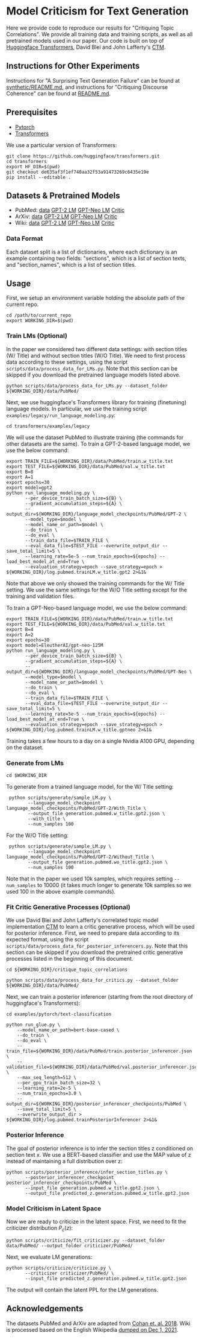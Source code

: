 # Model Criticism for Text Generation

Here we provide code to reproduce our results for "Critiquing Topic Correlations". We provide all training data and training scripts, as well as all pretrained models used in our paper. Our code is built on top of [Huggingface Transformers](https://github.com/huggingface/transformers/tree/de635af3f1ef740aa32f53a91473269c6435e19e), David Blei and John Lafferty's [CTM](http://www.cs.columbia.edu/~blei/ctm-c/).

## Instructions for Other Experiments

Instructions for "A Surprising Text Generation Failure" can be found at [synthetic/README.md](/synthetic/README.md), and instructions for "Critiquing Discourse Coherence" can be found at [README.md](/README.md).

## Prerequisites

* [Pytorch](https://pytorch.org/get-started/locally/)
* [Transformers](https://github.com/huggingface/transformers/tree/de635af3f1ef740aa32f53a9173269c6435e19e)

We use a particular version of Transformers:

```
git clone https://github.com/huggingface/transformers.git
cd transformers
export HF_DIR=$(pwd)
git checkout de635af3f1ef740aa32f53a91473269c6435e19e
pip install --editable .
```


## Datasets & Pretrained Models

* PubMed: [data](https://drive.google.com/file/d/1qIIJBc6JhxSipsdz7X9XgEPsBPrB5PDS/view?usp=sharing) [GPT-2 LM](https://drive.google.com/file/d/1MQleq0eBW3vxQU0fd_xTIAMPuSakL4vu/view?usp=sharing) [GPT-Neo LM](https://drive.google.com/file/d/13QbzOCnpjQuhoZ4ZSFMz87FmQ7CLPPCf/view?usp=sharing) [Critic](https://drive.google.com/file/d/1SMnYe7qfpSOdhACK3xikUhnZYyOrgJxk/view?usp=sharing)
* ArXiv: [data](https://drive.google.com/file/d/1Ujn84S-37r0I1z7Uhq-8aCvo5RIaSobs/view?usp=sharing) [GPT-2 LM](https://drive.google.com/file/d/17mNJoUwROEo0OWSF2llYXLsT4_1SnCrQ/view?usp=sharing) [GPT-Neo LM](https://drive.google.com/file/d/1bbofIpumvf_1StMf59pUR9-Lvln6qT1b/view?usp=sharing) [Critic](https://drive.google.com/file/d/1ixP-QY_Oe7t9gDz2Z7OJv-u9H9LQE1mh/view?usp=sharing)
* Wiki: [data](https://drive.google.com/file/d/1stCsnajY-DB9U2-LS32tmdmsZJHtAxte/view?usp=sharing) [GPT-2 LM](https://drive.google.com/file/d/1u4-ezV74UIec6uTkMxciX8oNkHGCtq1y/view?usp=sharing) [GPT-Neo LM](https://drive.google.com/file/d/1V6S05FxaKXGff5khe87uJbsdsCVTCkGl/view?usp=sharing) [Critic](https://drive.google.com/file/d/1Bg9YnAN1JHjgj6jYdTSh5FNjtCgzydMo/view?usp=sharing)


### Data Format

Each dataset split is a list of dictionaries, where each dictionary is an example containing two fields: "sections", which is a list of section texts, and "section_names", which is a list of section titles.


## Usage

First, we setup an environment variable holding the absolute path of the current repo.

```
cd /path/to/current_repo
export WORKING_DIR=$(pwd)
```

### Train LMs (Optional)

In the paper we considered two different data settings: with section titles (W/ Title) and without section titles (W/O Title). We need to first process data according to these settings, using the script `scripts/data/process_data_for_LMs.py`. Note that this section can be skipped if you download the pretrained language models listed above.

```
python scripts/data/process_data_for_LMs.py --dataset_folder ${WORKING_DIR}/data/PubMed/
```

Next, we use huggingface's Transformers library for training (finetuning) language models. In particular, we use the training script `examples/legacy/run_language_modeling.py`:

```
cd transformers/examples/legacy
```

We will use the dataset PubMed to illustrate training (the commands for other datasets are the same). To train a GPT-2-based language model, we use the below command:

```
export TRAIN_FILE=${WORKING_DIR}/data/PubMed/train.w_title.txt
export TEST_FILE=${WORKING_DIR}/data/PubMed/val.w_title.txt
export B=8
export A=1
export epochs=30
export model=gpt2
python run_language_modeling.py \
       --per_device_train_batch_size=${B} \
       --gradient_accumulation_steps=${A} \
       --output_dir=${WORKING_DIR}/language_model_checkpoints/PubMed/GPT-2 \
       --model_type=$model \
       --model_name_or_path=$model \
       --do_train \
       --do_eval \
       --train_data_file=$TRAIN_FILE \
       --eval_data_file=$TEST_FILE --overwrite_output_dir --save_total_limit=5 \
       --learning_rate=5e-5 --num_train_epochs=${epochs} --load_best_model_at_end=True \
       --evaluation_strategy=epoch --save_strategy=epoch > ${WORKING_DIR}/log.pubmed.trainLM.w_title.gpt2 2>&1&
```

Note that above we only showed the training commands for the W/ Title setting. We use the same settings for the W/O Title setting except for the training and validation files.

To train a GPT-Neo-based language model, we use the below command:

```
export TRAIN_FILE=${WORKING_DIR}/data/PubMed/train.w_title.txt
export TEST_FILE=${WORKING_DIR}/data/PubMed/val.w_title.txt
export B=4
export A=2
export epochs=30
export model=EleutherAI/gpt-neo-125M
python run_language_modeling.py \
       --per_device_train_batch_size=${B} \
       --gradient_accumulation_steps=${A} \
       --output_dir=${WORKING_DIR}/language_model_checkpoints/PubMed/GPT-Neo \
       --model_type=$model \
       --model_name_or_path=$model \
       --do_train \
       --do_eval \
       --train_data_file=$TRAIN_FILE \
       --eval_data_file=$TEST_FILE --overwrite_output_dir --save_total_limit=5 \
       --learning_rate=5e-5 --num_train_epochs=${epochs} --load_best_model_at_end=True \
       --evaluation_strategy=epoch --save_strategy=epoch > ${WORKING_DIR}/log.pubmed.trainLM.w_title.gptneo 2>&1&

```

Training takes a few hours to a day on a single Nvidia A100 GPU, depending on the dataset.

### Generate from LMs

```
cd $WORKING_DIR
```

To generate from a trained language model, for the W/ Title setting:

```
 python scripts/generate/sample_LM.py \
        --language_model_checkpoint language_model_checkpoints/PubMed/GPT-2/With_Title \
        --output_file generation.pubmed.w_title.gpt2.json \
        --with_title \
        --num_samples 100
```

For the W/O Title setting:

```
 python scripts/generate/sample_LM.py \
        --language_model_checkpoint language_model_checkpoints/PubMed/GPT-2/Without_Title \
        --output_file generation.pubmed.wo_title.gpt2.json \
        --num_samples 100
```

Note that in the paper we used 10k samples, which requires setting `--num_samples` to 10000 (it takes much longer to generate 10k samples so we used 100 in the above example commands).


### Fit Critic Generative Processes (Optional)

We use David Blei and John Lafferty's correlated topic model implementation [CTM](http://www.cs.columbia.edu/~blei/ctm-c/) to learn a critic generative process, which will be used for posterior inference. First, we need to prepare data according to its expected format, using the script `scripts/data/process_data_for_posterior_inferencers.py`. Note that this section can be skipped if you download the pretrained critic generative processes listed in the beginning of this document.

```
cd ${WORKING_DIR}/critique_topic_correlations
```

```
python scripts/data/process_data_for_critics.py --dataset_folder ${WORKING_DIR}/data/PubMed/
```

Next, we can train a posterior inferencer (starting from the root directory of huggingface's Transformers):

```
cd examples/pytorch/text-classification
```

```
python run_glue.py \
    --model_name_or_path=bert-base-cased \
    --do_train \
    --do_eval \
    --train_file=${WORKING_DIR}/data/PubMed/train.posterior_inferencer.json \
    --validation_file=${WORKING_DIR}/data/PubMed/val.posterior_inferencer.json \
    --max_seq_length=512 \
    --per_gpu_train_batch_size=32 \
    --learning_rate=2e-5 \
    --num_train_epochs=3.0 \
    --output_dir=${WORKING_DIR}/posterior_inferencer_checkpoints/PubMed \
    --save_total_limit=5 \
    --overwrite_output_dir > ${WORKING_DIR}/log.pubmed.trainPosteriorInferencer 2>&1&
```


### Posterior Inference

The goal of posterior inference is to infer the section titles z conditioned on section text x. We use a BERT-based classifier and use the MAP value of z instead of maintaining a full distribution over z:

```
python scripts/posterior_inference/infer_section_titles.py \
       --posterior_inferencer_checkpoint posterior_inferencer_checkpoints/PubMed \
       --input_file generation.pubmed.w_title.gpt2.json \
       --output_file predicted_z.generation.pubmed.w_title.gpt2.json
```

### Model Criticism in Latent Space

Now we are ready to criticize in the latent space. First, we need to fit the criticizer distribution $P_c(z)$:

```
python scripts/criticize/fit_criticizer.py --dataset_folder data/PubMed/ --output_folder criticizer/PubMed/
```

Next, we evaluate LM generations:

```
python scripts/criticize/criticize.py \
       --criticizer criticizer/PubMed/ \
       --input_file predicted_z.generation.pubmed.w_title.gpt2.json
```

The output will contain the latent PPL for the LM generations.


## Acknowledgements

The datasets PubMed and ArXiv are adapted from [Cohan et. al. 2018](https://aclanthology.org/N18-2097/). Wiki is processed based on the English Wikipedia [dumped on Dec 1, 2021](https://dumps.wikimedia.org/enwiki/20211201/).
